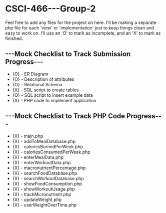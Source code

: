 # CSCI-466---Group-2
Feel free to add any files for the project on here.
I'll be making a separate php file for each 'view' or 'implementation' just to keep things clean and easy to work on.
I'll use an 'O' to mark as incomplete, and an 'X' to mark as finished.

## ---Mock Checklist to Track Submission Progress---
- {O} - ER Diagram
- {O} - Description of attributes
- {O} - Relational Schema
- {X} - SQL script to create tables
- {O} - SQL script to insert example data
- {X} - PHP code to implement application

## ---Mock Checklist to Track PHP Code Progress---
- {X} - main.php
- {X} - addToMealDatabase.php
- {X} - caloriesBurnedPerWeek.php
- {X} - caloriesConsumedPerWeek.php
- {X} - enterMealData.php
- {X} - enterWorkoutData.php
- {X} - macronutrientPercentage.php
- {X} - searchFoodDatabase.php
- {X} - searchWorkoutDatabase.php
- {X} - showFoodConsumption.php
- {X} - showWorkoutUsage.php
- {X} - trackMicronutrient.php
- {X} - updateWeight.php
- {X} - userWeightOverTime.php
